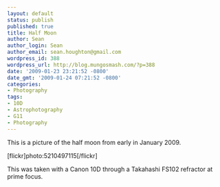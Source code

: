 ```yaml
---
layout: default
status: publish
published: true
title: Half Moon
author: Sean
author_login: Sean
author_email: sean.houghton@gmail.com
wordpress_id: 388
wordpress_url: http://blog.mungosmash.com/?p=388
date: '2009-01-23 23:21:52 -0800'
date_gmt: '2009-01-24 07:21:52 -0800'
categories:
- Photography
tags:
- 10D
- Astrophotography
- G11
- Photography
---
```

<p>This is a picture of the half moon from early in January 2009.</p>
<p>[flickr]photo:5210497115[/flickr]</p>
<p>This was taken with a Canon 10D through a Takahashi FS102 refractor at prime focus.</p>

